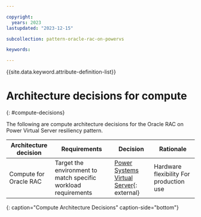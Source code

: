```yaml
---

copyright:
  years: 2023
lastupdated: "2023-12-15"

subcollection: pattern-oracle-rac-on-powervs

keywords:

---
```


{{site.data.keyword.attribute-definition-list}}

# Architecture decisions for compute
{: #compute-decisions}

The following are compute architecture decisions for the Oracle RAC on Power Virtual Server resiliency pattern.

| Architecture decision        | Requirements | Decision | Rationale |
|--------------------------|----------------------------------------------|----------------------------------------------------------------------|-----------------------------------------|
| Compute for Oracle RAC | Target the environment to match specific workload requirements | [Power Systems Virtual Server](https://cloud.ibm.com/power/overview){: external} | Hardware flexibility For production use |
{: caption="Compute Architecture Decisions" caption-side="bottom"}
